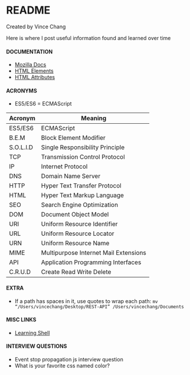 # README

Created by Vince Chang </br>

Here is where I post useful information found and learned over time

#### DOCUMENTATION

- [Mozilla Docs](https://developer.mozilla.org/en-US/docs/Web)
- [HTML Elements](https://developer.mozilla.org/en-US/docs/Web/HTML/Element)
- [HTML Attributes](https://developer.mozilla.org/en-US/docs/Web/HTML/Attributes)

#### ACRONYMS

- ES5/ES6 = ECMAScript

| Acronym   | Meaning                               |
| --------- | ------------------------------------- |
| ES5/ES6   | ECMAScript                            |
| B.E.M     | Block Element Modifier                |
| S.O.L.I.D | Single Responsibility Principle       |
| TCP       | Transmission Control Protocol         |
| IP        | Internet Protocol                     |
| DNS       | Domain Name Server                    |
| HTTP      | Hyper Text Transfer Protocol          |
| HTML      | Hyper Text Markup Language            |
| SEO       | Search Engine Optimization            |
| DOM       | Document Object Model                 |
| URI       | Uniform Resource Identifier           |
| URL       | Uniform Resource Locator              |
| URN       | Uniform Resource Name                 |
| MIME      | Multipurpose Internet Mail Extensions |
| API       | Application Programming Interfaces    |
| C.R.U.D   | Create Read Write Delete              |

#### EXTRA

- If a path has spaces in it, use quotes to wrap each path:
  `mv “/Users/vincechang/Desktop/REST-API” /Users/vincechang/Documents`

#### MISC LINKS

- [Learning Shell](explainshell.com)

#### INTERVIEW QUESTIONS

- Event stop propagation js interview question
- What is your favorite css named color?
